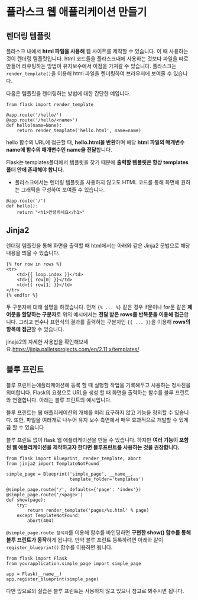 # 플라스크 웹 애플리케이션 만들기

## 렌더링 템플릿

플라스크 내에서 **html 파일을 사용해** 웹 사이트를 제작할 수 있습니다. 이 때 사용하는 것이 렌더링 템플릿입니다.
html 코드들을 플라스크내에 사용하는 것보다 파일을 따로 만들어 라우팅하는 방법이 유지보수에서 이점을 가져갈 수 있습니다.
플라스크는 ```render_template()```을 이용해 html 파일을 렌더링하여 브라우저에 보여줄 수 있습니다.

다음은 템플릿을 렌더링하는 방법에 대한 간단한 예입니다.
```
from flask import render_template

@app.route('/hello/')
@app.route('/hello/<name>')
def hello(name=None):
    return render_template('hello.html', name=name)
```
hello 함수의 URL에 접근할 때, **hello.html을 반환**하며 해당 **html 파일의 매개변수 name에 함수의 매개변수인 name을 전달**합니다.

Flask는 templates폴더에서 템플릿을 찾기 때문에 **출력할 템플릿은 항상 templates폴더 안에 존재해야 합니다.**

* 플라스크에서는 렌더링 템플릿을 사용하지 않고도 HTML 코드를 통해 화면에 원하는 그래픽을 구성하여 보여줄 수 있습니다.
```
@app.route('/')
def hello():
    return "<h1>안녕하세요</h1>"
```

## Jinja2

렌더링 템플릿을 통해 화면을 출력할 때 html에서는 아래와 같은 Jinja2 문법으로 해당 내용을 띄울 수 있습니다.
```
{% for row in rows %}
<tr>
    <td>{{ loop.index }}</td>
    <td>{{ row[0] }}</td>
    <td>{{ row[1] }}</td>
</tr>
{% endfor %}
```
두 구분자에 대해 설명을 하겠습니다. 먼저 ```{% ... %}``` 같은 경우 if문이나 for문 같은 **제어문을 할당하는 구분자**로 위의 예시에서는 **전달 받은 rows를 반복문을 이용해 접근**합니다. 그리고 변수나 표현식의 결과를 출력하는 구분자인 ```{{ ... }}```을 이용해 **rows의 항목에 접근**할 수 있습니다.

jinaja2의 자세한 사용법을 확인해보세요.<https://jinja.palletsprojects.com/en/2.11.x/templates/>

## 블루 프린트

블루 프린트는애플리케이션에 등록 할 때 실행할 작업을 기록해두고 사용하는 청사진을 의미합니다. Flask의 요청으로 URL을 생성 할 때 화면을 출력하는 함수를 블루 프린트와 연결합니다. 아래는 블루 프린트의 예시입니다.

블루 프린트는 웹 애플리케이션의 개체를 미리 요구하지 않고 기능을 정의할 수 있습니다. 또한, 파일을 여러개로 나누어 유지 보수 측면에서 매우 효과적으로 개발할 수 있게끔 할 수 있습니다

블루 프린트 없이 flask 웹 애플리케이션을 만들 수 있습니다. 하지만 **여러 기능이 포함된 웹 애플리케이션을 제작하고자 한다면 블루프린트를 사용하는 것을 권장합니다.**
```
from flask import Blueprint, render_template, abort
from jinja2 import TemplateNotFound

simple_page = Blueprint('simple_page', __name__,
                        template_folder='templates')

@simple_page.route('/', defaults={'page': 'index'})
@simple_page.route('/<page>')
def show(page):
    try:
        return render_template('pages/%s.html' % page)
    except TemplateNotFound:
        abort(404)
```
```@simple_page.route 장식자```를 이용해 함수를 바인딩하면 **구현한 show() 함수를 통해 블루 프린트가 동작**하게 됩니다. 만약 블루 프린트 등록하려면 아래와 같이 ```register_blueprint()``` 함수를 이용하면 됩니다.
```
from flask import Flask
from yourapplication.simple_page import simple_page

app = Flask(__name__)
app.register_blueprint(simple_page)
```
다만 앞으로의 실습은 블루 프린트는 사용하지 않고 있으니 참고로 봐주시면 됩니다.

